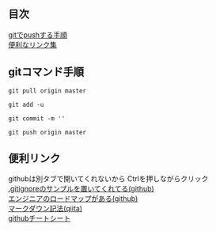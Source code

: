 ## 目次
[gitでpushする手順](#gitコマンド手順)<br>
[便利なリンク集](#便利リンク)<br>
## gitコマンド手順
```
git pull origin master
```
```
git add -u
```
```
git commit -m ''
```
```
git push origin master
```
## 便利リンク
githubは別タブで開いてくれないから Ctrlを押しながらクリック<br>
[.gitignoreのサンプルを置いてくれてる(github)](https://github.com/github/gitignore)<br>
[エンジニアのロードマップがある(github)](https://github.com/kamranahmedse/developer-roadmap)<br>
[マークダウン記法(qiita)](https://qiita.com/kamorits/items/6f342da395ad57468ae3)<br>
[githubチートシート](https://qiita.com/unbabel/items/1cf05f2a2be3d6fb3388)<br>
